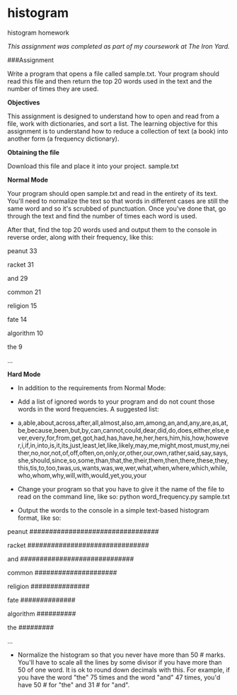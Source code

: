 # histogram
histogram homework 

_This assignment was completed as part of my coursework at The Iron Yard._

###Assignment

Write a program that opens a file called sample.txt. Your program should read this file and then return the top 20 words used in the text and the number of times they are used.

**Objectives**

This assignment is designed to understand how to open and read from a file, work with dictionaries, and sort a list. The learning objective for this assignment is to understand how to reduce a collection of text (a book) into another form (a frequency dictionary).

**Obtaining the file**

Download this file and place it into your project. sample.txt

**Normal Mode**

Your program should open sample.txt and read in the entirety of its text. You'll need to normalize the text so that words in different cases are still the same word and so it's scrubbed of punctuation. Once you've done that, go through the text and find the number of times each word is used.

After that, find the top 20 words used and output them to the console in reverse order, along with their frequency, like this:

peanut 33

racket 31

and 29

common 21

religion 15

fate 14

algorithm 10

the 9

...

**Hard Mode**

- In addition to the requirements from Normal Mode:

- Add a list of ignored words to your program and do not count those words in the word frequencies. A suggested list:

 - a,able,about,across,after,all,almost,also,am,among,an,and,any,are,as,at,be,because,been,but,by,can,cannot,could,dear,did,do,does,either,else,ever,every,for,from,get,got,had,has,have,he,her,hers,him,his,how,however,i,if,in,into,is,it,its,just,least,let,like,likely,may,me,might,most,must,my,neither,no,nor,not,of,off,often,on,only,or,other,our,own,rather,said,say,says,she,should,since,so,some,than,that,the,their,them,then,there,these,they,this,tis,to,too,twas,us,wants,was,we,wer,what,when,where,which,while,who,whom,why,will,with,would,yet,you,your

- Change your program so that you have to give it the name of the file to read on the command line, like so: python word_frequency.py sample.txt
- Output the words to the console in a simple text-based histogram format, like so:

peanut    #################################

racket    ###############################

and       #############################

common    #####################

religion  ###############

fate      ##############

algorithm ##########

the       #########

...

- Normalize the histogram so that you never have more than 50 # marks. You'll have to scale all the lines by some divisor if you have more than 50 of one word. It is ok to round down decimals with this. For example, if you have the word "the" 75 times and the word "and" 47 times, you'd have 50 # for "the" and 31 # for "and".
